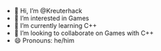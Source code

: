 - 👋 Hi, I’m @Kreuterhack
- 👀 I’m interested in Games
- 🌱 I’m currently learning C++
- 💞️ I’m looking to collaborate on Games with C++
- 😄 Pronouns: he/him

<!---
Kreuterhack/Kreuterhack is a ✨ special ✨ repository because its `README.md` (this file) appears on your GitHub profile.
You can click the Preview link to take a look at your changes.
--->
